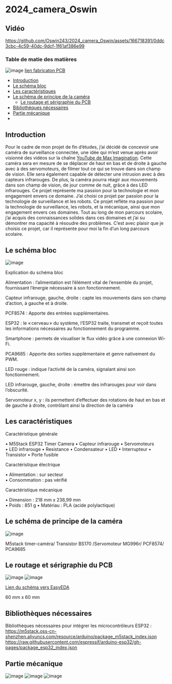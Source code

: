 
# 2024_camera_Oswin
## Vidéo 

https://github.com/Oswin243/2024_camera_Oswin/assets/166718391/0ddc3cbc-4c59-40dc-9dcf-1f61af386e99

### Table de matie des matières
![image](https://github.com/Oswin243/2024_camera_Oswin/assets/166718391/ee703e5f-3518-406a-b32f-7055061311c4) [lien fabricaton PCB](https://oshwlab.com/oswin03/sch-ma-cam-ra) 

- [Introduction](#Introduction)
- [Le schéma bloc](#Le-schéma-bloc) 
- [Les caractéristiques](#Les-caractéristiques)
- [Le schéma de principe de la caméra](#Le-schéma-de-principe-de-la-caméra)
  - [Le routage et sérigraphie du PCB](#Le-routage-et-sérigraphie-du-PCB)
- [Bibliothèques nécessaires](#Bibliothèques-nécessaires)  
- [Partie mécanique](#Partie-mécanique)
- 



## Introduction

Pour le cadre de mon projet de fin d’études, j’ai décidé de concevoir une caméra de surveillance connectée, une idée qui m’est venue après avoir visionné des vidéos sur la chaîne [YouTube de Max Imagination](https://www.youtube.com/watch?v=Ul0h5Maeoeg&t=4s). Cette caméra sera en mesure de se déplacer de haut en bas et de droite à gauche avec à des servomoteurs, de filmer tout ce qui se trouve dans son champ de vision. Elle sera également capable de détecter une intrusion avec à des capteurs infrarouges. De plus, la caméra pourra réagir aux mouvements dans son champ de vision, de jour comme de nuit, grâce à des LED infrarouges.
Ce projet représente ma passion pour la technologie et mon engagement envers ce domaine. 
J’ai choisi ce projet par passion pour la technologie de surveillance et les robots.
Ce projet reflète ma passion pour la technologie de surveillance, les robots, et la mécanique, ainsi que mon engagement envers ces domaines. Tout au long de mon parcours scolaire, j’ai acquis des connaissances solides dans ces domaines et j’ai su démontrer ma capacité à résoudre des problèmes.
C’est avec plaisir que je choisis ce projet, car il représente pour moi la fin d’un long parcours scolaire.


## Le schéma bloc

![image](https://github.com/Oswin243/2024_camera_Oswin/assets/166718391/252e9367-89a1-4cfe-adb6-858941e33dae)


Explication du schéma bloc 

Alimentation : l’alimentation est l’élément vital de l’ensemble du projet, fournissant l’énergie nécessaire à son fonctionnement.

Capteur infrarouge, gauche, droite : capte les mouvements dans son champ d’action, à gauche et à droite.

PCF8574 : Apporte des entrées supplémentaires. 

ESP32 : le « cerveau » du système, l’ESP32 traite, transmet et reçoit toutes les informations nécessaires au fonctionnement du programme.

Smartphone : permets de visualiser le flux vidéo grâce à une connexion Wi-Fi.

PCA9685 : Apporte des sorties supplémentaire et genre nativement du PWM.

LED rouge : indique l’activité de la caméra, signalant ainsi son fonctionnement.

LED infrarouge, gauche, droite : émettre des infrarouges pour voir dans l’obscurité.

Servomoteur x, y : ils permettent d’effectuer des rotations de haut en bas et de gauche à droite, contrôlant ainsi la direction de la caméra

## Les caractéristiques

Caractéristique générale   

•	M5Stack ESP32 Timer Camera 
•	Capteur infrarouge
•	Servomoteurs   
•	LED infrarouge 
•	Resistance 
•	Condensateur 
•	LED 
•	Interrupteur 
•	Transistor
•	Porte fusible   
  
Caractéristique électrique

•	Alimentation : sur secteur  
•	Consommation : pas vérifié  
 
Caractéristique mécanique 

•	Dimension : 218 mm x  238,99 mm  
•	Poids : 851 g 
•	Matériau : PLA (acide polylactique) 


## Le schéma de principe de la caméra

![image](https://github.com/Oswin243/2024_camera_Oswin/assets/166718391/22fe538d-27cd-4880-be23-c74240a38d34)

M5stack timer-caméra/ Transistor BS170 /Servomoteur MG996r/ PCF8574/ PCA9685


## Le routage et sérigraphie du PCB

![image](https://github.com/Oswin243/2024_camera_Oswin/assets/166718391/7ec2256c-1516-42ba-8925-051054e7fa40)   ![image](https://github.com/Oswin243/2024_camera_Oswin/assets/166718391/172b47bf-f02c-4a56-b8aa-73f446364606)

[Lien du schéma vers EasyEDA](https://oshwlab.com/oswin03/sch-ma-cam-ra) 

60 mm x 60 mm

## Bibliothèques nécessaires 

Bibliothèques nécessaires pour intégrer les microcontrôleurs ESP32 : 
https://m5stack.oss-cn-shenzhen.aliyuncs.com/resource/arduino/package_m5stack_index.json                                                                               https://raw.githubusercontent.com/espressif/arduino-esp32/gh-pages/package_esp32_index.json 

## Partie mécanique

![image](https://github.com/Oswin243/2024_camera_Oswin/assets/166718391/6ecee9cc-4031-4a01-9e86-9090dd8af188)
![image](https://github.com/Oswin243/2024_camera_Oswin/assets/166718391/1d2abec6-7861-4c47-b956-27963fa86319)
![image](https://github.com/Oswin243/2024_camera_Oswin/assets/166718391/fec9397c-c882-4702-96ce-81da2da3684b)










